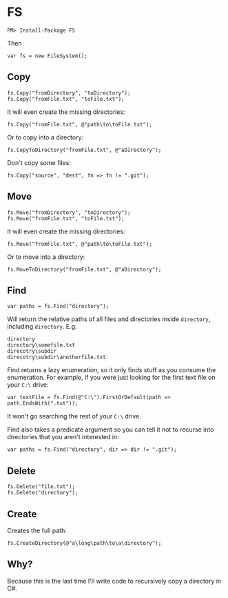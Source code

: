 # FS

    PM> Install-Package FS

Then

    var fs = new FileSystem();

## Copy

    fs.Copy("fromDirectory", "toDirectory");
    fs.Copy("fromFile.txt", "toFile.txt");

It will even create the missing directories:

    fs.Copy("fromFile.txt", @"path\to\toFile.txt");

Or to copy into a directory:

    fs.CopyToDirectory("fromFile.txt", @"aDirectory");

Don't copy some files:

    fs.Copy("source", "dest", fn => fn != ".git");
  
## Move

    fs.Move("fromDirectory", "toDirectory");
    fs.Move("fromFile.txt", "toFile.txt");

It will even create the missing directories:

    fs.Move("fromFile.txt", @"path\to\toFile.txt");

Or to move into a directory:

    fs.MoveToDirectory("fromFile.txt", @"aDirectory");

## Find

    var paths = fs.Find("directory");

Will return the relative paths of all files and directories inside `directory`, including `directory`. E.g.

    directory
    directory\somefile.txt
    direcotry\subdir
    direcotry\subdir\anotherfile.txt

Find returns a lazy enumeration, so it only finds stuff as you consume the enumeration. For example, if you
were just looking for the first text file on your `C:\` drive:

    var textFile = fs.Find(@"C:\").FirstOrDefault(path => path.EndsWith(".txt"));

It won't go searching the rest of your `C:\` drive.

Find also takes a predicate argument so you can tell it not to recurse into directories that you aren't interested in:

    var paths = fs.Find("directory", dir => dir != ".git");

## Delete

    fs.Delete("file.txt");
    fs.Delete("directory");

## Create

Creates the full path:

    fs.CreateDirectory(@"a\long\path\to\a\directory");

## Why?

Because this is the last time I'll write code to recursively copy a directory in C#.

